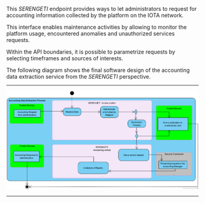 This *SERENGETI* endpoint provides ways to let administrators to request for accounting information collected
by the platform on the IOTA network.

This interface enables maintenance activities by allowing to monitor the
platform usage, encountered anomalies and unauthorized services requests. 

Within the API boundaries, it is possible to parametrize requests by selecting timeframes and sources of interests. 

The following diagram
shows the final software design of the accounting data extraction service from the *SERENGETI* perspective.

---

![image](/img/administrator.png)

---
